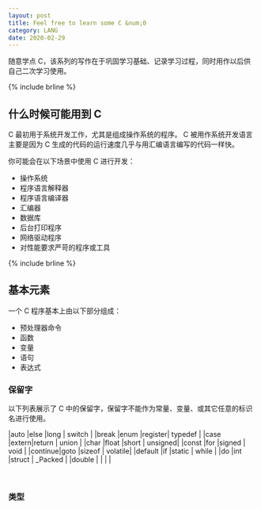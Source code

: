 ```yaml
---
layout: post
title: Feel free to learn some C &num;0
category: LANG
date: 2020-02-29
---
```


随意学点 C，该系列的写作在于巩固学习基础、记录学习过程，同时用作以后供自己二次学习使用。

{% include brline %}

## 什么时候可能用到 C

C 最初用于系统开发工作，尤其是组成操作系统的程序。
C 被用作系统开发语言主要是因为 C 生成的代码的运行速度几乎与用汇编语言编写的代码一样快。

你可能会在以下场景中使用 C 进行开发：

- 操作系统
- 程序语言解释器
- 程序语言编译器
- 汇编器
- 数据库
- 后台打印程序
- 网络驱动程序
- 对性能要求严苛的程序或工具

{% include brline %}

## 基本元素

一个 C 程序基本上由以下部分组成：

- 预处理器命令
- 函数
- 变量
- 语句
- 表达式

### 保留字

以下列表展示了 C 中的保留字，保留字不能作为常量、变量、或其它任意的标识名进行使用。

|auto    |else  |long    | switch  |
|break   |enum  |register| typedef |
|case    |extern|return  | union   |
|char    |float |short   | unsigned|
|const   |for   |signed  | void    |
|continue|goto  |sizeof  | volatile|
|default |if    |static  | while   |
|do      |int   |struct  | _Packed |
|double  |      |        |         |

<br />

### 类型
